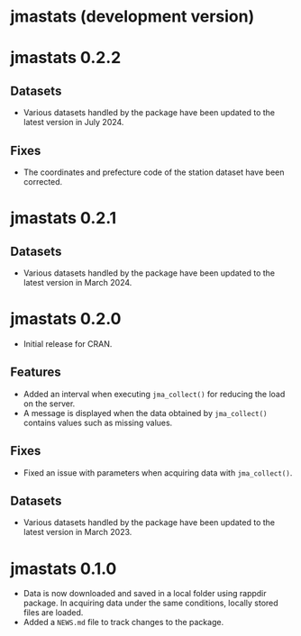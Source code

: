 # jmastats (development version)

# jmastats 0.2.2

## Datasets

* Various datasets handled by the package have been updated to the latest version in July 2024.

## Fixes

* The coordinates and prefecture code of the station dataset have been corrected.

# jmastats 0.2.1

## Datasets

* Various datasets handled by the package have been updated to the latest version in March 2024.

# jmastats 0.2.0

* Initial release for CRAN.

## Features

* Added an interval when executing `jma_collect()` for reducing the load on the server.
* A message is displayed when the data obtained by `jma_collect()` contains values such as missing values.

## Fixes

* Fixed an issue with parameters when acquiring data with `jma_collect()`.

## Datasets

* Various datasets handled by the package have been updated to the latest version in March 2023.

# jmastats 0.1.0

* Data is now downloaded and saved in a local folder using rappdir package. 
In acquiring data under the same conditions, locally stored files are loaded.
* Added a `NEWS.md` file to track changes to the package.
